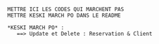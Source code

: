     METTRE ICI LES CODES QUI MARCHENT PAS
    METTRE KESKI MARCH PO DANS LE README
    
    *KESKI MARCH PO* :
       ==> Update et Delete : Reservation & Client
